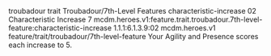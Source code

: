 <ability>
  <metadata>
    <class>troubadour</class>
    <feature_type>trait</feature_type>
    <file_dpath>Troubadour/7th-Level Features</file_dpath>
    <item_id>characteristic-increase</item_id>
    <item_index>02</item_index>
    <item_name>Characteristic Increase</item_name>
    <level>7</level>
    <scc>mcdm.heroes.v1:feature.trait.troubadour.7th-level-feature:characteristic-increase</scc>
    <scdc>1.1.1:6.1.3.9:02</scdc>
    <source>mcdm.heroes.v1</source>
    <type>feature/trait/troubadour/7th-level-feature</type>
  </metadata>
  <effects>
    <effect type="mundane">Your Agility and Presence scores each increase to 5.</effect>
  </effects>
</ability>
